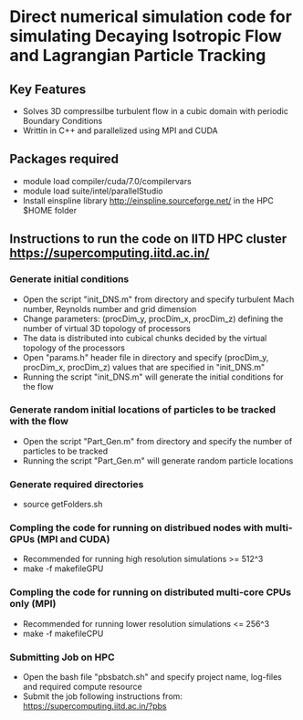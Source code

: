 # Direct numerical simulation code for simulating Decaying Isotropic Flow and Lagrangian Particle Tracking

## Key Features
* Solves 3D compressilbe turbulent flow in a cubic domain with periodic Boundary Conditions
* Writtin in C++ and parallelized using MPI and CUDA

## Packages required
* module load compiler/cuda/7.0/compilervars
* module load suite/intel/parallelStudio
* Install einspline library http://einspline.sourceforge.net/ in the HPC $HOME folder

## Instructions to run the code on IITD HPC cluster https://supercomputing.iitd.ac.in/
### Generate initial conditions
* Open the script "init_DNS.m" from <InitialConditions> directory and specify turbulent Mach number, Reynolds number and grid dimension
* Change parameters: (procDim_y, procDim_x, procDim_z) defining the number of virtual 3D topology of processors
* The data is distributed into cubical chunks decided by the virtual topology of the processors
* Open "params.h" header file in <src> directory and specify (procDim_y, procDim_x, procDim_z) values that are specified in "init_DNS.m"
* Running the script "init_DNS.m" will generate the initial conditions for the flow

### Generate random initial locations of particles to be tracked with the flow
* Open the script "Part_Gen.m" from <InitialConditions> directory and specify the number of particles to be tracked
* Running the script "Part_Gen.m" will generate random particle locations

### Generate required directories
* source getFolders.sh

### Compling the code for running on distribued nodes with multi-GPUs (MPI and CUDA)
* Recommended for running high resolution simulations >= 512^3
* make -f makefileGPU

### Compling the code for running on distributed multi-core CPUs only (MPI)
* Recommended for running lower resolution simulations <= 256^3
* make -f makefileCPU

### Submitting Job on HPC
* Open the bash file "pbsbatch.sh" and specify project name, log-files and required compute resource
* Submit the job following instructions from: https://supercomputing.iitd.ac.in/?pbs
                                                              

